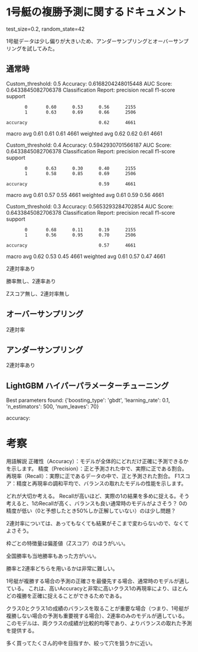 # 1号艇の複勝予測に関するドキュメント
test_size=0.2, random_state=42

1号艇データは少し偏りが大きいため、アンダーサンプリングとオーバーサンプリングを試してみた。


## 通常時
Custom_threshold: 0.5
Accuracy: 0.6168204248015448
AUC Score: 0.6433845082706378
Classification Report:
              precision    recall  f1-score   support

           0       0.60      0.53      0.56      2155
           1       0.63      0.69      0.66      2506

    accuracy                           0.62      4661
   macro avg       0.61      0.61      0.61      4661
weighted avg       0.62      0.62      0.61      4661


Custom_threshold: 0.4
Accuracy: 0.5942930701566187
AUC Score: 0.6433845082706378
Classification Report:
              precision    recall  f1-score   support

           0       0.63      0.30      0.40      2155
           1       0.58      0.85      0.69      2506

    accuracy                           0.59      4661
   macro avg       0.61      0.57      0.55      4661
weighted avg       0.61      0.59      0.56      4661


Custom_threshold: 0.3
Accuracy: 0.5653293284702854
AUC Score: 0.6433845082706378
Classification Report:
              precision    recall  f1-score   support

           0       0.68      0.11      0.19      2155
           1       0.56      0.95      0.70      2506

    accuracy                           0.57      4661
   macro avg       0.62      0.53      0.45      4661
weighted avg       0.61      0.57      0.47      4661


2連対率あり



勝率無し、2連率あり



Zスコア無し、2連対率無し




## オーバーサンプリング



2連対率



## アンダーサンプリング



2連対率あり



## LightGBM ハイパーパラメーターチューニング
Best parameters found: {'boosting_type': 'gbdt', 'learning_rate': 0.1, 'n_estimators': 500, 'num_leaves': 70}

accuracy:


# 考察
用語解説
正確性（Accuracy）：モデルが全体的にどれだけ正確に予測できるかを示します。
精度（Precision）：正と予測された中で、実際に正である割合。
再現率（Recall）：実際に正であるデータの中で、正と予測された割合。
F1スコア：精度と再現率の調和平均で、バランスの取れたモデルの性能を示します。

どれが大切か考える。
Recallが高いほど、実際の1の結果を多めに捉える。そう考えると、1のRecallが高く、バランスも良い通常時のモデルがよさそう？
0の精度が低い（0と予想したとき50%しか正解していない）のは少し問題？

2連対率については、あってもなくても結果がそこまで変わらないので、なくてよさそう。

枠ごとの特徴量は偏差値（Zスコア）のほうがいい。

全国勝率も当地勝率もあった方がいい。


勝率と2連率どちらを用いるかは非常に難しい。

1号艇が複勝する場合の予測の正確さを最優先する場合、通常時のモデルが適している。
これは、高いAccuracyと非常に高いクラス1の再現率により、ほとんどの複勝を正確に捉えることができるためである。

クラス0とクラス1の成績のバランスを取ることが重要な場合（つまり、1号艇が複勝しない場合の予測も重要視する場合）、2連率のみのモデルが適している。
このモデルは、両クラスの成績が比較的均等であり、よりバランスの取れた予測を提供する。

多く買ってたくさん的中を目指すか、絞って穴を狙うかに近い。





